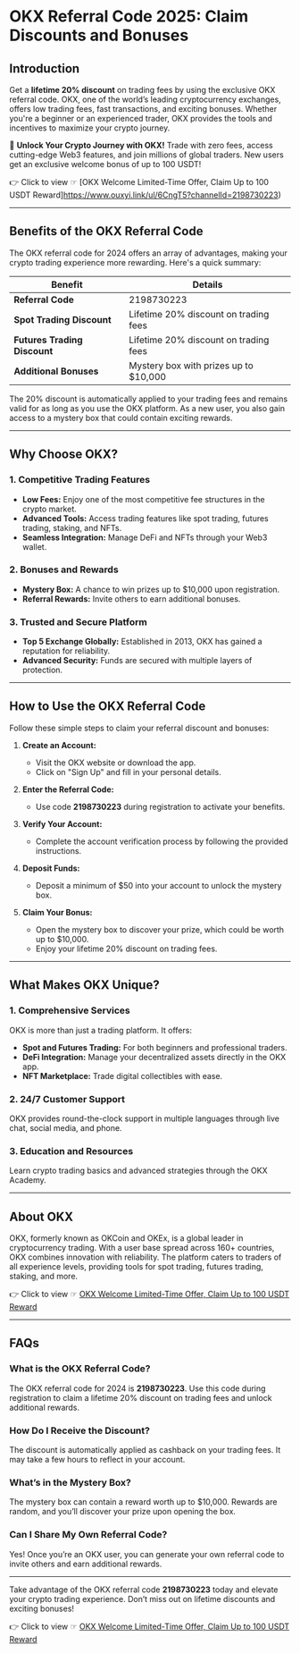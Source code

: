 # OKX Referral Code 2025: Claim Discounts and Bonuses

## Introduction

Get a **lifetime 20% discount** on trading fees by using the exclusive OKX referral code. OKX, one of the world’s leading cryptocurrency exchanges, offers low trading fees, fast transactions, and exciting bonuses. Whether you're a beginner or an experienced trader, OKX provides the tools and incentives to maximize your crypto journey.

🚀 **Unlock Your Crypto Journey with OKX!** Trade with zero fees, access cutting-edge Web3 features, and join millions of global traders. New users get an exclusive welcome bonus of up to 100 USDT! 

👉 Click to view ☞ [OKX Welcome Limited-Time Offer, Claim Up to 100 USDT Reward]https://www.ouxyi.link/ul/6CngT5?channelId=2198730223)

---

## Benefits of the OKX Referral Code

The OKX referral code for 2024 offers an array of advantages, making your crypto trading experience more rewarding. Here's a quick summary:

| Benefit               | Details                                               |
|-----------------------|-------------------------------------------------------|
| **Referral Code**     | 2198730223                                              |
| **Spot Trading Discount** | Lifetime 20% discount on trading fees              |
| **Futures Trading Discount** | Lifetime 20% discount on trading fees              |
| **Additional Bonuses** | Mystery box with prizes up to $10,000                |

The 20% discount is automatically applied to your trading fees and remains valid for as long as you use the OKX platform. As a new user, you also gain access to a mystery box that could contain exciting rewards.

---

## Why Choose OKX?

### 1. Competitive Trading Features
- **Low Fees:** Enjoy one of the most competitive fee structures in the crypto market.
- **Advanced Tools:** Access trading features like spot trading, futures trading, staking, and NFTs.
- **Seamless Integration:** Manage DeFi and NFTs through your Web3 wallet.

### 2. Bonuses and Rewards
- **Mystery Box:** A chance to win prizes up to $10,000 upon registration.
- **Referral Rewards:** Invite others to earn additional bonuses.

### 3. Trusted and Secure Platform
- **Top 5 Exchange Globally:** Established in 2013, OKX has gained a reputation for reliability.
- **Advanced Security:** Funds are secured with multiple layers of protection.

---

## How to Use the OKX Referral Code

Follow these simple steps to claim your referral discount and bonuses:

1. **Create an Account:**
   - Visit the OKX website or download the app.
   - Click on "Sign Up" and fill in your personal details.

2. **Enter the Referral Code:**
   - Use code **2198730223** during registration to activate your benefits.

3. **Verify Your Account:**
   - Complete the account verification process by following the provided instructions.

4. **Deposit Funds:**
   - Deposit a minimum of $50 into your account to unlock the mystery box.

5. **Claim Your Bonus:**
   - Open the mystery box to discover your prize, which could be worth up to $10,000.
   - Enjoy your lifetime 20% discount on trading fees.

---

## What Makes OKX Unique?

### 1. Comprehensive Services
OKX is more than just a trading platform. It offers:
- **Spot and Futures Trading:** For both beginners and professional traders.
- **DeFi Integration:** Manage your decentralized assets directly in the OKX app.
- **NFT Marketplace:** Trade digital collectibles with ease.

### 2. 24/7 Customer Support
OKX provides round-the-clock support in multiple languages through live chat, social media, and phone.

### 3. Education and Resources
Learn crypto trading basics and advanced strategies through the OKX Academy.

---

## About OKX

OKX, formerly known as OKCoin and OKEx, is a global leader in cryptocurrency trading. With a user base spread across 160+ countries, OKX combines innovation with reliability. The platform caters to traders of all experience levels, providing tools for spot trading, futures trading, staking, and more.

👉 Click to view ☞ [OKX Welcome Limited-Time Offer, Claim Up to 100 USDT Reward](https://www.ouxyi.link/ul/6CngT5?channelId=2198730223)

---

## FAQs

### What is the OKX Referral Code?
The OKX referral code for 2024 is **2198730223**. Use this code during registration to claim a lifetime 20% discount on trading fees and unlock additional rewards.

### How Do I Receive the Discount?
The discount is automatically applied as cashback on your trading fees. It may take a few hours to reflect in your account.

### What’s in the Mystery Box?
The mystery box can contain a reward worth up to $10,000. Rewards are random, and you’ll discover your prize upon opening the box.

### Can I Share My Own Referral Code?
Yes! Once you’re an OKX user, you can generate your own referral code to invite others and earn additional rewards.

---

Take advantage of the OKX referral code **2198730223** today and elevate your crypto trading experience. Don’t miss out on lifetime discounts and exciting bonuses!

👉 Click to view ☞ [OKX Welcome Limited-Time Offer, Claim Up to 100 USDT Reward](https://www.ouxyi.link/ul/6CngT5?channelId=2198730223)

